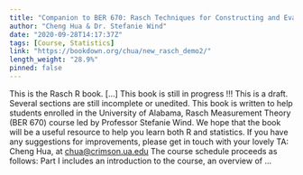 ```yaml
---
title: "Companion to BER 670: Rasch Techniques for Constructing and Evaluating Measurement Instruments"
author: "Cheng Hua & Dr. Stefanie Wind"
date: "2020-09-28T14:17:37Z"
tags: [Course, Statistics]
link: "https://bookdown.org/chua/new_rasch_demo2/"
length_weight: "28.9%"
pinned: false
---
```


This is the Rasch R book. [...] This book is still in progress !!! This is a draft. Several sections are still incomplete or unedited. This book is written to help students enrolled in the University of Alabama, Rasch Measurement Theory (BER 670) course led by Professor Stefanie Wind. We hope that the book will be a useful resource to help you learn both R and statistics. If you have any suggestions for improvements, please get in touch with your lovely TA: Cheng Hua, at chua@crimson.ua.edu The course schedule proceeds as follows: Part I includes an introduction to the course, an overview of ...

